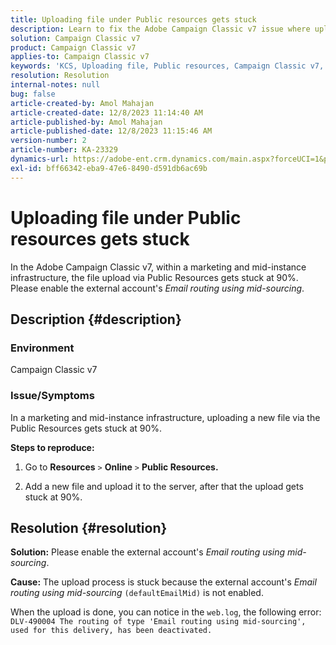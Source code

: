 ```yaml
---
title: Uploading file under Public resources gets stuck
description: Learn to fix the Adobe Campaign Classic v7 issue where uploading a new file via Public Resources gets stuck at 90%.
solution: Campaign Classic v7
product: Campaign Classic v7
applies-to: Campaign Classic v7
keywords: 'KCS, Uploading file, Public resources, Campaign Classic v7, '
resolution: Resolution
internal-notes: null
bug: false
article-created-by: Amol Mahajan
article-created-date: 12/8/2023 11:14:40 AM
article-published-by: Amol Mahajan
article-published-date: 12/8/2023 11:15:46 AM
version-number: 2
article-number: KA-23329
dynamics-url: https://adobe-ent.crm.dynamics.com/main.aspx?forceUCI=1&pagetype=entityrecord&etn=knowledgearticle&id=057e29f6-ba95-ee11-be37-6045bd006268
exl-id: bff66342-eba9-47e6-8490-d591db6ac69b
---
```

# Uploading file under Public resources gets stuck


In the Adobe Campaign Classic v7, within a marketing and mid-instance infrastructure, the file upload via Public Resources gets stuck at 90%. Please enable the external account's *Email routing using mid-sourcing*.

## Description {#description}


### Environment

Campaign Classic v7



### <b>Issue/Symptoms</b>

In a marketing and mid-instance infrastructure, uploading a new file via the Public Resources gets stuck at 90%.



<b>Steps to reproduce:</b>

1. Go to <b>Resources</b> `>`  <b>Online</b> `>`  <b>Public Resources.</b>


2. Add a new file and upload it to the server, after that the upload gets stuck at 90%.



## Resolution {#resolution}

<b>Solution:</b>
Please enable the external account's *Email routing using mid-sourcing*.


<b>Cause:</b>
The upload process is stuck because the external account's *Email routing using mid-sourcing* `(defaultEmailMid)` is not enabled.

When the upload is done, you can notice in the `web.log`, the following error:
`DLV-490004 The routing of type 'Email routing using mid-sourcing', used for this delivery, has been deactivated.`
